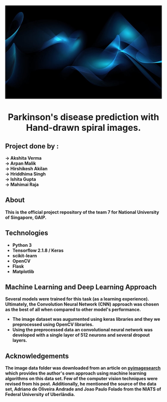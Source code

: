 <p align="center">
  <img src="https://github.com/mahimai-raja/NUS_007/blob/main/logo/image.JPG" width="12000" height="300" />
</p>


<h1 align="center" ><b>
  Parkinson's disease prediction with Hand-drawn spiral images.<b\>
</h1>

## Project done by :

-> Akshita Verma <br>
-> Arpan Malik <br>
-> Hirshikesh Akilan <br>
-> Hriddhima Singh <br>
-> Ishita Gupta <br>
-> Mahimai Raja

## About

This is the official project repository of the team 7 for National University of Singapore, GAIP.

## Technologies

* Python 3
* Tensorflow 2.1.8 / Keras
* scikit-learn
* OpenCV
* Flask
* Matplotlib



## Machine Learning and Deep Learning Approach

Several models were trained for this task (as a learning experience). Ultimately, the Convolution Neural Network (CNN) approach was chosen as the best of all when compared to other model's performance.

* The image dataset was augumented using keras libraries and they we preprocessed using OpenCV libraries.
* Using the preprocessed data an convolutional neural network was developed with a single layer of 512 neurons and several dropout layers.

## Acknowledgements

The image data folder was downloaded from an article on [pyimagesearch](https://www.pyimagesearch.com/2019/04/29/detecting-parkinsons-disease-with-opencv-computer-vision-and-the-spiral-wave-test/) which provides the author's own approach using machine learning algorithms on this data set. Few of the computer vision techniques were revised from his post. Additionally, he mentioned the source of the data set, Adriano de Oliveira Andrade and Joao Paulo Folado from the NIATS of Federal University of Uberlândia. 
